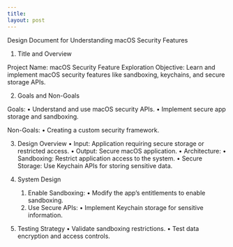 ```yaml
---
title: 
layout: post
---
```


Design Document for Understanding macOS Security Features

1. Title and Overview

Project Name: macOS Security Feature Exploration
Objective:
Learn and implement macOS security features like sandboxing, keychains, and secure storage APIs.

2. Goals and Non-Goals

Goals:
	•	Understand and use macOS security APIs.
	•	Implement secure app storage and sandboxing.

Non-Goals:
	•	Creating a custom security framework.

3. Design Overview
	•	Input: Application requiring secure storage or restricted access.
	•	Output: Secure macOS application.
	•	Architecture:
	•	Sandboxing: Restrict application access to the system.
	•	Secure Storage: Use Keychain APIs for storing sensitive data.

4. System Design
	1.	Enable Sandboxing:
	•	Modify the app’s entitlements to enable sandboxing.
	2.	Use Secure APIs:
	•	Implement Keychain storage for sensitive information.

5. Testing Strategy
	•	Validate sandboxing restrictions.
	•	Test data encryption and access controls.
